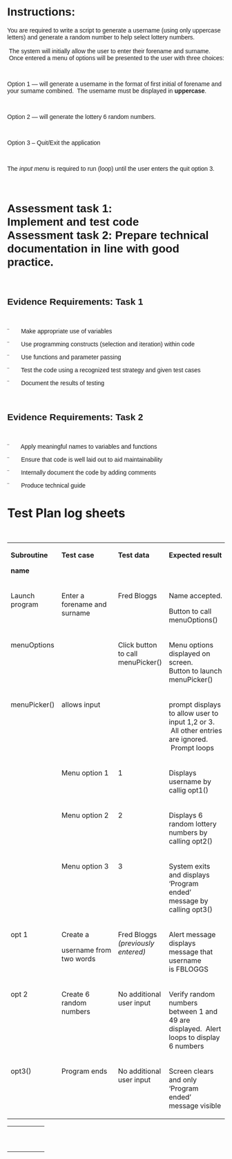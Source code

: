 <h1><span style="font-family: Arial, Helvetica, sans-serif; font-size: 26px;">Instructions:</span></h1>
<p><span style="font-family: 
        Arial, Helvetica, sans-serif;">You are required&nbsp;to&nbsp;write a script&nbsp;to&nbsp;generate&nbsp;a username (using only uppercase letters)&nbsp;and&nbsp;generate a random number to help select lottery numbers.
    <br>
    <br>&nbsp;The system will initially allow the user to enter their forename and surname. &nbsp;Once entered a menu of options will be presented to the user with three choices:
  </span></p>
<p><span style="font-family: 
        Arial, Helvetica, sans-serif;">&nbsp;</span></p>
<p><span style="font-family: 
        Arial, Helvetica, sans-serif;">Option 1 — will generate a username in the format of first initial of forename and your surname combined. &nbsp;The username must be displayed in <strong>uppercase</strong>.&nbsp;</span></p>
<p><span style="font-family: 
        Arial, Helvetica, sans-serif;">&nbsp;</span></p>
<p><span style="font-family: 
        Arial, Helvetica, sans-serif;">Option&nbsp;2&nbsp;— will generate the lottery 6 random numbers.</span></p>
<p><span style="font-family: 
        Arial, Helvetica, sans-serif;">&nbsp;</span></p>
<p><span style="font-family: 
        Arial, Helvetica, sans-serif;">Option 3 – Quit/Exit the application</span></p>
<p><span style="font-family: 
        Arial, Helvetica, sans-serif;">&nbsp;</span></p>
<p><span style="font-family: 
        Arial, Helvetica, sans-serif;">The <em>input&nbsp;</em><em>me</em><em>nu</em> is required to run (loop) until the user enters the quit option 3.</span></p>
<p><span style="font-family: 
        Arial, Helvetica, sans-serif;">
    <br>
  </span></p>
<h1><span style="font-family: 
        Arial, Helvetica, sans-serif;"><strong><span style="font-size: 26px;">Assessment</span></strong><span style="font-size: 26px;"><strong>&nbsp;task 1</strong>: Implement&nbsp;and&nbsp;test&nbsp;code
      <br><strong>Assessment</strong><strong>&nbsp;task 2:</strong> Prepare technical documentation in line with good practice.</span></span></h1>
<p><span style="font-family: 
        Arial, Helvetica, sans-serif;">&nbsp;</span></p>
<h2><span style="font-family: 
        Arial, Helvetica, sans-serif;">Evidence Requirements: Task 1</span></h2>
<p><span style="font-family: 
        Arial, Helvetica, sans-serif;">&nbsp;</span></p>
<p><span style="font-family: 
        Arial, Helvetica, sans-serif;">¨ &nbsp; &nbsp; &nbsp; Make appropriate use of variables</span></p>
<p><span style="font-family: 
        Arial, Helvetica, sans-serif;">¨ &nbsp; &nbsp; &nbsp; Use programming constructs (selection and iteration) within code</span></p>
<p><span style="font-family: 
        Arial, Helvetica, sans-serif;">¨ &nbsp; &nbsp; &nbsp; Use functions and parameter passing</span></p>
<p><span style="font-family: 
        Arial, Helvetica, sans-serif;">¨ &nbsp; &nbsp; &nbsp; Test the code using a recognized test strategy and given test cases</span></p>
<p><span style="font-family: 
        Arial, Helvetica, sans-serif;">¨ &nbsp; &nbsp; &nbsp; Document the results of testing</span></p>
<p><span style="font-family: 
        Arial, Helvetica, sans-serif;">&nbsp;</span></p>
<h2><span style="font-family: 
        Arial, Helvetica, sans-serif;">Evidence Requirements: Task 2</span></h2>
<p><span style="font-family: 
        Arial, Helvetica, sans-serif;">&nbsp;</span></p>
<p><span style="font-family: 
        Arial, Helvetica, sans-serif;">¨ &nbsp; &nbsp; &nbsp; Apply meaningful names to variables and functions</span></p>
<p><span style="font-family: 
        Arial, Helvetica, sans-serif;">¨ &nbsp; &nbsp; &nbsp; Ensure that code is well laid out to aid maintainability</span></p>
<p><span style="font-family: 
        Arial, Helvetica, sans-serif;">¨ &nbsp; &nbsp; &nbsp; Internally document the code by adding comments</span></p>
<p><span style="font-family: 
        Arial, Helvetica, sans-serif;">¨ &nbsp; &nbsp; &nbsp; Produce technical guide</span></p>


<h1>Test&nbsp;Plan&nbsp;log&nbsp;sheets</h1>
<p>&nbsp;</p>
<table border="0" cellpadding="0" cellspacing="0">
  <tbody>
    <tr>
      <td valign="top" width="18.51851851851852%">
        <p><strong>Subro</strong><strong>utine</strong></p>
        <p><strong>name</strong></p>
      </td>
      <td valign="top" width="20.45088566827697%">
        <p><strong>Test c</strong><strong>ase</strong></p>
      </td>
      <td valign="top" width="22.86634460547504%">
        <p><strong>Test data</strong></p>
      </td>
      <td valign="top" width="38.16425120772947%">
        <p><strong>Expected</strong><strong>&nbsp;res</strong><strong>ult</strong></p>
      </td>
    </tr>
    <tr>
      <td valign="top" width="18.51851851851852%">
        <p>Launch program</p>
      </td>
      <td valign="top" width="20.45088566827697%">
        <p>Enter&nbsp;a forename and surname</p>
      </td>
      <td valign="top" width="22.86634460547504%">
        <p>Fred Bloggs</p>
      </td>
      <td valign="top" width="38.16425120772947%">
        <p>Name&nbsp;accepted.</p>
        <p>Button to call menuOptions()</p>
      </td>
    </tr>
    <tr>
      <td valign="top" width="18.51851851851852%">
        <p>menuOptions</p>
      </td>
      <td valign="top" width="20.45088566827697%">
        <p>&nbsp;</p>
      </td>
      <td valign="top" width="22.86634460547504%">
        <p>Click button to call menuPicker()</p>
      </td>
      <td valign="top" width="38.16425120772947%">
        <p>Menu options displayed on screen. &nbsp; &nbsp; Button to launch menuPicker()</p>
      </td>
    </tr>
    <tr>
      <td valign="top" width="18.51851851851852%">
        <p>menuPicker()</p>
      </td>
      <td valign="top" width="20.45088566827697%">
        <p>allows input</p>
      </td>
      <td valign="top" width="22.86634460547504%">
        <p>&nbsp;</p>
      </td>
      <td valign="top" width="38.16425120772947%">
        <p>prompt displays to allow user to input 1,2 or 3. &nbsp;All other entries are ignored. &nbsp;Prompt loops</p>
      </td>
    </tr>
    <tr>
      <td valign="top" width="18.51851851851852%">
        <p>&nbsp;</p>
      </td>
      <td valign="top" width="20.45088566827697%">
        <p>Menu&nbsp;option 1</p>
      </td>
      <td valign="top" width="22.86634460547504%">
        <p>1</p>
      </td>
      <td valign="top" width="38.16425120772947%">
        <p>Displays username by callig opt1()</p>
      </td>
    </tr>
    <tr>
      <td valign="top" width="18.51851851851852%">
        <p>&nbsp;</p>
      </td>
      <td valign="top" width="20.45088566827697%">
        <p>Menu&nbsp;option 2</p>
      </td>
      <td valign="top" width="22.86634460547504%">
        <p>2</p>
      </td>
      <td valign="top" width="38.16425120772947%">
        <p>Displays 6 random lottery numbers by calling opt2()</p>
      </td>
    </tr>
    <tr>
      <td valign="top" width="18.51851851851852%">
        <p>&nbsp;</p>
      </td>
      <td valign="top" width="20.45088566827697%">
        <p>Menu&nbsp;option 3</p>
      </td>
      <td valign="top" width="22.86634460547504%">
        <p>3</p>
      </td>
      <td valign="top" width="38.16425120772947%">
        <p>System exits and displays ‘Program ended’ message by calling opt3()</p>
      </td>
    </tr>
    <tr>
      <td valign="top" width="18.51851851851852%">
        <p>opt&nbsp;1&nbsp;</p>
        <p>&nbsp;</p>
      </td>
      <td valign="top" width="20.45088566827697%">
        <p>Create a</p>
        <p>username&nbsp;from two&nbsp;words</p>
      </td>
      <td valign="top" width="22.86634460547504%">
        <p>Fred Bloggs
          <br><em>(previously entered)</em></p>
      </td>
      <td valign="top" width="38.16425120772947%">
        <p>Alert message displays message that username is&nbsp;FBLOGGS</p>
      </td>
    </tr>
    <tr>
      <td valign="top" width="18.51851851851852%">
        <p>opt&nbsp;2</p>
      </td>
      <td valign="top" width="20.45088566827697%">
        <p>Create 6 random numbers</p>
      </td>
      <td valign="top" width="22.86634460547504%">
        <p>No additional user input&nbsp;</p>
      </td>
      <td valign="top" width="38.16425120772947%">
        <p>Verify random numbers between 1 and 49 are displayed. &nbsp;Alert loops to display 6 numbers</p>
      </td>
    </tr>
    <tr>
      <td valign="top" width="18.51851851851852%">
        <p>opt3()</p>
      </td>
      <td valign="top" width="20.45088566827697%">
        <p>Program ends</p>
      </td>
      <td valign="top" width="22.86634460547504%">
        <p>No additional user input&nbsp;</p>
        <p>&nbsp;</p>
      </td>
      <td valign="top" width="38.16425120772947%">
        <p>Screen clears and only ‘Program ended’ message visible</p>
      </td>
    </tr>
  </tbody>
</table>
<table border="0" cellpadding="0" cellspacing="0">
  <tbody>
    <tr>
      <td valign="top" width="18.51851851851852%">
        <br>
      </td>
      <td valign="top" width="20.45088566827697%">
        <br>
      </td>
      <td valign="top" width="22.86634460547504%">
        <br>
      </td>
      <td valign="top" width="38.16425120772947%">
        <p>
          <br>
        </p>
      </td>
    </tr>
  </tbody>
</table>
